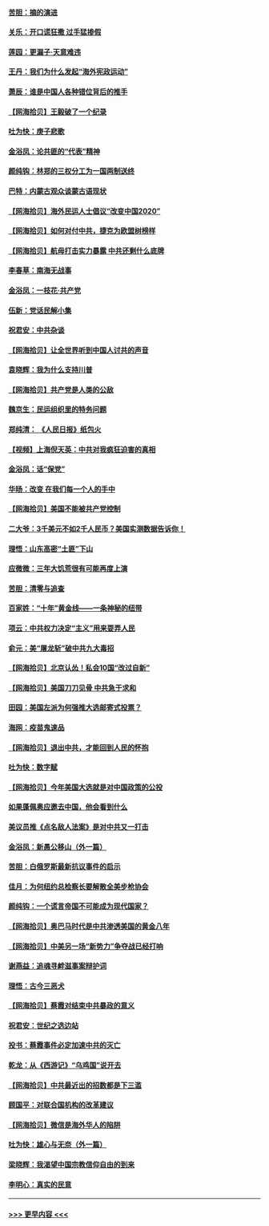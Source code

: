 #### [苦胆：摘的演进](../pages/nsc993/n12382619.md?t=09051802) 
#### [关乐：开口谎狂撒 过手猛掺假](../pages/nsc993/n12382604.md?t=09051802) 
#### [莲园：更漏子‧天意难违](../pages/nsc993/n12382598.md?t=09051802) 
#### [王丹：我们为什么发起“海外宪政运动”](../pages/nsc993/n12380286.md?t=09051802) 
#### [萧辰：谁是中国人各种错位背后的推手](../pages/nsc993/n12379800.md?t=09051802) 
#### [【网海拾贝】王毅破了一个纪录](../pages/nsc993/n12379251.md?t=09051802) 
#### [吐为快：庚子悲歌](../pages/nsc993/n12378821.md?t=09051802) 
#### [金浴凤：论共匪的“代表”精神](../pages/nsc993/n12377546.md?t=09051802) 
#### [颜纯钩：林郑的三权分工为一国两制送终](../pages/nsc993/n12377306.md?t=09051802) 
#### [巴特：内蒙古观众谈蒙古语现状](../pages/nsc993/n12376923.md?t=09051802) 
#### [【网海拾贝】海外民运人士倡议“改变中国2020”](../pages/nsc993/n12376682.md?t=09051802) 
#### [【网海拾贝】如何对付中共，捷克为欧盟树榜样](../pages/nsc993/n12374209.md?t=09051802) 
#### [【网海拾贝】航母打击实力暴露 中共还剩什么底牌](../pages/nsc993/n12371825.md?t=09051802) 
#### [李春草：南海无战事](../pages/nsc993/n12371159.md?t=09051802) 
#### [金浴凤：一枝花·共产党](../pages/nsc993/n12368757.md?t=09051802) 
#### [伍新：党话民解小集](../pages/nsc993/n12366907.md?t=09051802) 
#### [祝君安：中共杂谈](../pages/nsc993/n12366076.md?t=09051802) 
#### [【网海拾贝】让全世界听到中国人讨共的声音](../pages/nsc993/n12365569.md?t=09051802) 
#### [袁晓辉：我为什么支持川普](../pages/nsc993/n12362670.md?t=09051802) 
#### [【网海拾贝】共产党是人类的公敌](../pages/nsc993/n12363182.md?t=09051802) 
#### [魏京生：民运组织里的特务问题](../pages/nsc993/n12363010.md?t=09051802) 
#### [郑纯清： 《人民日报》纸包火](../pages/nsc993/n12362706.md?t=09051802) 
#### [【视频】上海倪天英：中共对我疯狂迫害的真相](../pages/nsc993/n12356341.md?t=09051802) 
#### [金浴凤：话“保党”](../pages/nsc993/n12361867.md?t=09051802) 
#### [华旸：改变 在我们每一个人的手中](../pages/nsc993/n12361774.md?t=09051802) 
#### [【网海拾贝】美国不能被共产党控制](../pages/nsc993/n12360271.md?t=09051802) 
#### [二大爷：3千美元不如2千人民币？美国实测数据告诉你！](../pages/nsc993/n12358563.md?t=09051802) 
#### [理悟：山东高密“土匪”下山](../pages/nsc993/n12358535.md?t=09051802) 
#### [应微微：三年大饥荒很有可能再度上演](../pages/nsc993/n12358523.md?t=09051802) 
#### [苦胆：清零与追查](../pages/nsc993/n12358501.md?t=09051802) 
#### [百家姓：“十年”黄金线——一条神秘的纽带](../pages/nsc993/n12358319.md?t=09051802) 
#### [项云：中共权力决定“主义”用来耍弄人民](../pages/nsc993/n12358172.md?t=09051802) 
#### [俞元：美“屠龙斩”破中共九大毒招](../pages/nsc993/n12357822.md?t=09051802) 
#### [【网海拾贝】北京认怂！私会10国“改过自新”](../pages/nsc993/n12357784.md?t=09051802) 
#### [【网海拾贝】美国刀刀见骨 中共急于求和](../pages/nsc993/n12355511.md?t=09051802) 
#### [田园：美国左派为何强推大选邮寄式投票？](../pages/nsc993/n12352963.md?t=09051802) 
#### [海网：疫苗鬼速品](../pages/nsc993/n12354438.md?t=09051802) 
#### [【网海拾贝】退出中共，才能回到人民的怀抱](../pages/nsc993/n12352634.md?t=09051802) 
#### [吐为快：数字赋](../pages/nsc993/n12352317.md?t=09051802) 
#### [【网海拾贝】今年美国大选就是对中国政策的公投](../pages/nsc993/n12350973.md?t=09051802) 
#### [如果蓬佩奥应邀去中国，他会看到什么](../pages/nsc993/n12350945.md?t=09051802) 
#### [美议员推《点名敌人法案》是对中共又一打击](../pages/nsc993/n12350765.md?t=09051802) 
#### [金浴凤：新愚公移山（外一篇）](../pages/nsc993/n12350253.md?t=09051802) 
#### [苦胆：白俄罗斯最新抗议事件的启示](../pages/nsc993/n12349989.md?t=09051802) 
#### [佳月：为何纽约总检察长要解散全美步枪协会](../pages/nsc993/n12349939.md?t=09051802) 
#### [颜纯钩：一个谎言帝国不可能成为现代国家？](../pages/nsc993/n12349898.md?t=09051802) 
#### [【网海拾贝】奥巴马时代是中共渗透美国的黄金八年](../pages/nsc993/n12349284.md?t=09051802) 
#### [【网海拾贝】中美另一场“新势力”争夺战已经打响](../pages/nsc993/n12346998.md?t=09051802) 
#### [谢燕益：追魂寻衅滋事案辩护词](../pages/nsc993/n12346892.md?t=09051802) 
#### [理悟：古今三恶犬](../pages/nsc993/n12345190.md?t=09051802) 
#### [【网海拾贝】蔡霞对结束中共暴政的意义](../pages/nsc993/n12344263.md?t=09051802) 
#### [祝君安：世纪之选边站](../pages/nsc993/n12342382.md?t=09051802) 
#### [投书：蔡霞事件必定加速中共的灭亡](../pages/nsc993/n12341881.md?t=09051802) 
#### [乾龙：从《西游记》“乌鸡国”说开去](../pages/nsc993/n12341690.md?t=09051802) 
#### [【网海拾贝】中共最近出的招数都是下三滥](../pages/nsc993/n12341593.md?t=09051802) 
#### [顾国平：对联合国机构的改革建议](../pages/nsc993/n12339928.md?t=09051802) 
#### [【网海拾贝】微信是海外华人的陷阱](../pages/nsc993/n12338868.md?t=09051802) 
#### [吐为快：雄心与无奈（外一篇）](../pages/nsc993/n12338132.md?t=09051802) 
#### [梁晓辉：我渴望中国宗教信仰自由的到来](../pages/nsc993/n12336657.md?t=09051802) 
#### [李明心：真实的民意](../pages/nsc993/n12336089.md?t=09051802) 

----
#### [ >>> 更早内容 <<< ](../indexes/nsc993-earlier.md)

